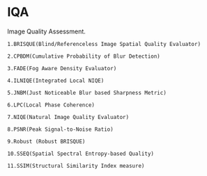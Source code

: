 # IQA
Image Quality Assessment.
```
1.BRISQUE(Blind/Referenceless Image Spatial Quality Evaluator)
```
```
2.CPBDM(Cumulative Probability of Blur Detection)
```
```
3.FADE(Fog Aware Density Evaluator)
```
```
4.ILNIQE(Integrated Local NIQE)
```
```
5.JNBM(Just Noticeable Blur based Sharpness Metric)
```
```
6.LPC(Local Phase Coherence)
```
```
7.NIQE(Natural Image Quality Evaluator)
```
```
8.PSNR(Peak Signal-to-Noise Ratio)
```
```
9.Robust (Robust BRISQUE)
```
```
10.SSEQ(Spatial Spectral Entropy-based Quality)
```
```
11.SSIM(Structural Similarity Index measure)
```

